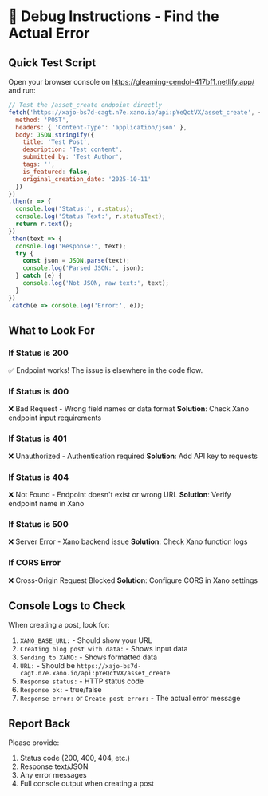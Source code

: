 # 🐛 Debug Instructions - Find the Actual Error

## Quick Test Script

Open your browser console on https://gleaming-cendol-417bf1.netlify.app/ and run:

```javascript
// Test the /asset_create endpoint directly
fetch('https://xajo-bs7d-cagt.n7e.xano.io/api:pYeQctVX/asset_create', {
  method: 'POST',
  headers: { 'Content-Type': 'application/json' },
  body: JSON.stringify({
    title: 'Test Post',
    description: 'Test content',
    submitted_by: 'Test Author',
    tags: '',
    is_featured: false,
    original_creation_date: '2025-10-11'
  })
})
.then(r => {
  console.log('Status:', r.status);
  console.log('Status Text:', r.statusText);
  return r.text();
})
.then(text => {
  console.log('Response:', text);
  try {
    const json = JSON.parse(text);
    console.log('Parsed JSON:', json);
  } catch (e) {
    console.log('Not JSON, raw text:', text);
  }
})
.catch(e => console.log('Error:', e));
```

## What to Look For

### If Status is 200
✅ Endpoint works! The issue is elsewhere in the code flow.

### If Status is 400
❌ Bad Request - Wrong field names or data format
**Solution**: Check Xano endpoint input requirements

### If Status is 401
❌ Unauthorized - Authentication required
**Solution**: Add API key to requests

### If Status is 404
❌ Not Found - Endpoint doesn't exist or wrong URL
**Solution**: Verify endpoint name in Xano

### If Status is 500
❌ Server Error - Xano backend issue
**Solution**: Check Xano function logs

### If CORS Error
❌ Cross-Origin Request Blocked
**Solution**: Configure CORS in Xano settings

## Console Logs to Check

When creating a post, look for:
1. `XANO_BASE_URL:` - Should show your URL
2. `Creating blog post with data:` - Shows input data
3. `Sending to XANO:` - Shows formatted data
4. `URL:` - Should be `https://xajo-bs7d-cagt.n7e.xano.io/api:pYeQctVX/asset_create`
5. `Response status:` - HTTP status code
6. `Response ok:` - true/false
7. `Response error:` or `Create post error:` - The actual error message

## Report Back

Please provide:
1. Status code (200, 400, 404, etc.)
2. Response text/JSON
3. Any error messages
4. Full console output when creating a post